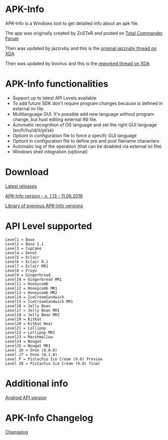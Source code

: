 # APK-Info
APK-Info is a Windows tool to get detailed info about an apk file.

The app was originally created by ZoSTeR and posted on [Total Commander Forum](http://www.ghisler.ch/board/viewtopic.php?t=32908)

Then was updated by jazzruby and this is the [original jazzruby thread on XDA](https://forum.xda-developers.com/showthread.php?t=2359373)

Then was updated by bovirus and this is the [reworked thread on XDA](https://forum.xda-developers.com/showthread.php?t=3614970)

# APK-Info functionalities
- Support up to latest API Levels available
- To add future SDK don't require program changes because is defined in external ini file.
- Multilanguage GUI. It's possible add new language without program change, but hust editing external INI file.
- Automatic recognition of OS language and set the right GUI language (en/fr/hu/id/it/pl/sk)
- Optiont in configuration file to force a specifc GUI language
- Optiont in configuration file to define pre and post filename characters
- Automatic log of the operation (that can be dsiabled via external ini file)
- Windows shell integration (optional)

# Download
[Latest releases](https://github.com/Enyby/APK-Info/releases)

[APK-Info version - v. 1.13 - 11.06.2018](https://mega.nz/#!2FQ1hSob!2GpF2g-IETmzPl_fqbb9W7NGeLcz7qRc0FwXaqA2em0)

[Library of previous APK-Info versions](https://mega.nz/#F!DNZxjaAb!2Xx8Y_CO6PYwGDnLRgS5_g)

# API Level supported
```
Level1 = Base
Level2 = Base 1.1
Level3 = CupCake
Level4 = Donut
Level5 = Eclair
Level6 = Eclair 0.1
Level7 = Eclair MR1
Level8 = Froyo
Level9 = Gingerbread
Level10 = Gingerbread MR1
Level11 = Honeycomb
Level12 = Honeycomb MR1
Level13 = Honeycomb MR2
Level14 = IceCreamSandwich
Level15 = IceCreamSandwich MR1
Level16 = Jelly Bean
Level17 = Jelly Bean MR1
Level18 = Jelly Bean MR2
Level19 = KitKat
Level20 = KitKat Wear
Level21 = Lollipop
Level22 = Lollipop MR1
Level23 = Marshmallow
Level24 = Nougat
Level25 = Nougat MR1
Level 26 = Oreo (8.0.0)
Level 27 = Oreo (8.1.0)
Level P = Pistachio Ice Cream (9.0) Preview
Level 28 = Pistachio Ice Cream (9.0) final
```

# Additional info
[Android API version](https://developer.android.com/studio/releases/platforms)

# APK-Info Changelog
[Changelog](Documents/Changelog.txt)
